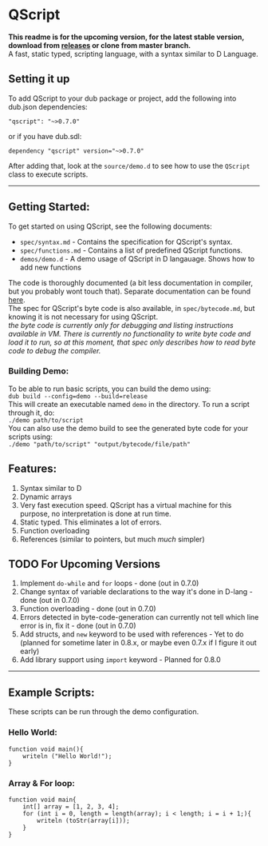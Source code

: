 # QScript
**This readme is for the upcoming version, for the latest stable version, download from [releases](https://github.com/Nafees10/qscript/releases) or clone from master branch.**  
A fast, static typed, scripting language, with a syntax similar to D Language.
## Setting it up
To add QScript to your dub package or project, add the following into dub.json dependencies:
```
"qscript": "~>0.7.0"
```
or if you have dub.sdl:
```
dependency "qscript" version="~>0.7.0"
```
After adding that, look at the `source/demo.d` to see how to use the `QScript` class to execute scripts.

---

## Getting Started:
To get started on using QScript, see the following documents:

* `spec/syntax.md`		- Contains the specification for QScript's syntax.
* `spec/functions.md`	- Contains a list of predefined QScript functions.
* `demos/demo.d`		- A demo usage of QScript in D langauage. Shows how to add new functions

The code is thoroughly documented (a bit less documentation in compiler, but you probably wont touch that). Separate documentation can be found [here](https://qscript.dpldocs.info/).  
The spec for QScript's byte code is also available, in `spec/bytecode.md`, but knowing it is not necessary for using QScript.  
_the byte code is currently only for debugging and listing instructions available in VM. There is currently no functionality to write byte code and load it to run, so at this moment, that spec only describes how to read byte code to debug the compiler._

### Building Demo:
To be able to run basic scripts, you can build the demo using:  
`dub build --config=demo --build=release`  
This will create an executable named `demo` in the directory. To run a script through it, do:  
`./demo path/to/script`  
You can also use the demo build to see the generated byte code for your scripts using:  
`./demo "path/to/script" "output/bytecode/file/path"`

## Features:
1. Syntax similar to D
2. Dynamic arrays
3. Very fast execution speed. QScript has a virtual machine for this purpose, no interpretation is done at run time.
4. Static typed. This eliminates a lot of errors.
5. Function overloading
6. References (similar to pointers, but much _much_ simpler)

## TODO For Upcoming Versions
1. Implement `do-while` and `for` loops - done (out in 0.7.0)
2. Change syntax of variable declarations to the way it's done in D-lang - done (out in 0.7.0)
3. Function overloading - done (out in 0.7.0)
4. Errors detected in byte-code-generation can currently not tell which line error is in, fix it - done (out in 0.7.0)
5. Add structs, and `new` keyword to be used with references - Yet to do (planned for sometime later in 0.8.x, or maybe even 0.7.x if I figure it out early)
6. Add library support using `import` keyword - Planned for 0.8.0

---

## Example Scripts:
These scripts can be run through the demo configuration.
### Hello World:
```
function void main(){
	writeln ("Hello World!");
}
```
### Array & For loop:
```
function void main{
	int[] array = [1, 2, 3, 4];
	for (int i = 0, length = length(array); i < length; i = i + 1;){
		writeln (toStr(array[i]));
	}
}
```
